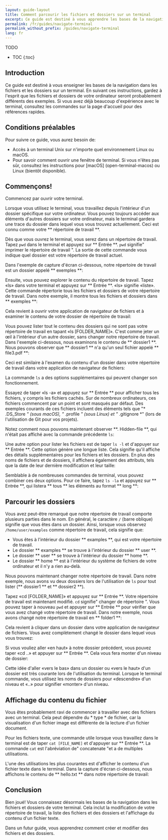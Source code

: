 ```yaml
---
layout: guide-layout
title: Comment parcourir les fichiers et dossiers sur un terminal
excerpt: Ce guide est destiné à vous apprendre les bases de la navigation dans les fichiers et dossiers sur un terminal.
permalink: /fr/guides/navigate-terminal
permalink_without_prefix: /guides/navigate-terminal
lang: fr
---
```


TODO

* TOC
{:toc}

## Introduction

Ce guide est destiné à vous enseigner les bases de la navigation dans les fichiers et les dossiers sur un terminal. En suivant ces instructions, gardez à l'esprit que les fichiers et dossiers de votre ordinateur seront probablement différents des exemples. Si vous avez déjà beaucoup d'expérience avec le terminal, consultez les commandes sur la page d'accueil pour des références rapides.

## Conditions préalables

Pour suivre ce guide, vous aurez besoin de:

* Accès à un terminal Unix sur n'importe quel environnement Linux ou macOS.
* Pour savoir comment ouvrir une fenêtre de terminal. Si vous n'êtes pas sûr, consultez les instructions pour [macOS] (open-terminal-macos) ou Linux (bientôt disponible).

## Commençons!

Commencez par ouvrir votre terminal.

Lorsque vous utilisez le terminal, vous travaillez depuis l'intérieur d'un dossier spécifique sur votre ordinateur. Vous pouvez toujours accéder aux éléments d'autres dossiers sur votre ordinateur, mais le terminal gardera une trace du dossier dans lequel vous vous trouvez actuellement. Ceci est connu comme votre ** répertoire de travail **.

Dès que vous ouvrez le terminal, vous serez dans un répertoire de travail. Tapez `pwd` dans le terminal et appuyez sur ** Entrée **. `pwd` signifie" imprimer le répertoire de travail ". La sortie de cette commande vous indique quel dossier est votre répertoire de travail actuel.

Dans l'exemple de capture d'écran ci-dessous, notre répertoire de travail est un dossier appelé ** exemples **:

<div class="center guideimages">
  <amp-img src="/assets/guides/navigate-work-files/pwd-en.png" width="665" height="387" alt="terminal pwd command" layout="responsive"></amp-img>
</div>

Ensuite, vous pouvez explorer le contenu du répertoire de travail. Tapez «ls» dans votre terminal et appuyez sur ** Entrée **. «ls» signifie «liste». Cette commande répertorie tous les fichiers et dossiers de votre répertoire de travail. Dans notre exemple, il montre tous les fichiers et dossiers dans ** exemples **:

<div class="center guideimages">
  <amp-img src="/assets/guides/navigate-work-files/ls-en.png" width="665" height="387" alt="terminal list command" layout="responsive"></amp-img>
</div>

Cela revient à ouvrir votre application de navigateur de fichiers et à examiner le contenu de votre dossier de répertoire de travail:

<div class="center guideimages">
  <amp-img src="/assets/guides/navigate-work-files/ls-finder-en.png" width="665" height="387" alt="file browser show contents" layout="responsive"></amp-img>
</div>

Vous pouvez lister tout le contenu des dossiers qui ne sont pas votre répertoire de travail en tapant «ls [FOLDER_NAME]». C'est comme jeter un œil à l'intérieur d'un autre dossier, sans changer notre répertoire de travail. Dans l'exemple ci-dessous, nous examinons le contenu de ** dossier1 **. Nous pouvons observer que ** dossier1 ** n'a qu'un seul fichier appelé ** file3.pdf **:

<div class="center guideimages">
  <amp-img src="/assets/guides/navigate-work-files/ls-folder1-en.png" width="665" height="387" alt="ls command folder" layout="responsive"></amp-img>
</div>

Ceci est similaire à l'examen du contenu d'un dossier dans votre répertoire de travail dans votre application de navigateur de fichiers:

<div class="center guideimages">
  <amp-img src="/assets/guides/navigate-work-files/ls-folder1-finder-en.png" width="665" height="387" alt="file browser folder peek" layout="responsive"></amp-img>
</div>

La commande `ls` a des options supplémentaires qui peuvent changer son fonctionnement.

Essayez de taper «ls -a» et appuyez sur ** Entrée ** pour afficher tous les fichiers, y compris les fichiers cachés. Sur de nombreux ordinateurs, ces fichiers commencent par un point et sont masqués par défaut. Des exemples courants de ces fichiers incluent des éléments tels que "* .DS_Store *" (sous macOS), "* .profile *" (sous Linux) et "* .gitignore *" (lors de l'utilisation de Git pour vos projets).

Notez comment nous pouvons maintenant observer **. Hidden-file **, qui n'était pas affiché avec la commande précédente `ls`:

<div class="center guideimages">
  <amp-img src="/assets/guides/navigate-work-files/ls-a-en.png" width="665" height="387" alt="terminal ls all command" layout="responsive"></amp-img>
</div>

Une autre option pour lister les fichiers est de taper `ls -l` et d'appuyer sur ** Entrée **. Cette option génère une longue liste. Cela signifie qu'il affiche des détails supplémentaires pour les fichiers et les dossiers. En plus des noms de fichiers et de dossiers, il affichera également des attributs, tels que la date de leur dernière modification et leur taille:

<div class="center guideimages">
  <amp-img src="/assets/guides/navigate-work-files/ls-l-en.png" width="665" height="387" alt="terminal ls long command" layout="responsive"></amp-img>
</div>

Semblable à de nombreuses commandes de terminal, vous pouvez combiner ces deux options. Pour ce faire, tapez `ls -la` et appuyez sur ** Entrée **, qui listera ** tous ** les éléments au format ** long **:

<div class="center guideimages">
  <amp-img src="/assets/guides/navigate-work-files/ls-la-en.png" width="665" height="387" alt="terminal ls long all command" layout="responsive"></amp-img>
</div>

## Parcourir les dossiers

Vous avez peut-être remarqué que notre répertoire de travail comporte plusieurs parties dans le nom. En général, le caractère `/` (barre oblique) signifie que vous êtes dans un dossier. Ainsi, lorsque vous observez `/home/user/examples` comme répertoire de travail, cela signifie que:

* Vous êtes à l'intérieur du dossier ** examples **, qui est votre répertoire de travail.
* Le dossier ** examples ** se trouve à l'intérieur du dossier ** user **.
* Le dossier ** user ** se trouve à l'intérieur du dossier ** home **.
* Le dossier ** home ** est à l'intérieur du système de fichiers de votre ordinateur et il n'y a rien au-delà.

Nous pouvons maintenant changer notre répertoire de travail. Dans notre exemple, nous avons vu deux dossiers lors de l'utilisation de `ls` pour tout lister (** dossier1 ** et ** dossier2 **).

Tapez «cd [FOLDER_NAME]» et appuyez sur ** Entrée **. Votre répertoire de travail est maintenant modifié. `cd` signifie" changer de répertoire ". Vous pouvez taper à nouveau `pwd` et appuyer sur ** Entrée ** pour vérifier que vous avez changé votre répertoire de travail. Dans notre exemple, nous avons changé notre répertoire de travail en ** folder1 **:

<div class="center guideimages">
  <amp-img src="/assets/guides/navigate-work-files/cd-folder1-en.png" width="665" height="387" alt="terminal cd command" layout="responsive"></amp-img>
</div>

Cela revient à cliquer dans un dossier dans votre application de navigateur de fichiers. Vous avez complètement changé le dossier dans lequel vous vous trouvez:

<div class="center guideimages">
  <amp-img src="/assets/guides/navigate-work-files/cd-folder1-finder-en.png" width="665" height="387" alt="macOS folder change directory" layout="responsive"></amp-img>
</div>

Si vous vouliez aller «en haut» à notre dossier précédent, vous pouvez taper «cd ..» et appuyer sur ** Entrée **. Cela vous fera monter d'un niveau de dossier:

<div class="center guideimages">
  <amp-img src="/assets/guides/navigate-work-files/cd-folder1-and-back-en.png" width="665" height="387" alt="terminal cd folder1 and back" layout="responsive"></amp-img>
</div>

Cette idée d'aller «vers le bas» dans un dossier ou «vers le haut» d'un dossier est très courante lors de l'utilisation du terminal. Lorsque le terminal commande, vous utilisez les noms de dossiers pour «descendre» d'un niveau et «..» pour signifier «monter» d'un niveau.

## Affichage du contenu du fichier

Vous êtes probablement ravi de commencer à travailler avec des fichiers avec un terminal. Cela peut dépendre du * type * de fichier, car la visualisation d'un fichier image est différente de la lecture d'un fichier document.

Pour les fichiers texte, une commande utile lorsque vous travaillez dans le terminal est de taper `cat [FILE_NAME]` et d'appuyer sur ** Entrée **. La commande `cat` est l'abréviation de" concatenate "et a de multiples utilisations.

L'une des utilisations les plus courantes est d'afficher le contenu d'un fichier texte dans le terminal. Dans la capture d'écran ci-dessous, nous affichons le contenu de ** hello.txt ** dans notre répertoire de travail:

<div class="center guideimages">
  <amp-img src="/assets/guides/navigate-work-files/cat-hello-en.png" width="665" height="387" alt="terminal cat command" layout="responsive"></amp-img>
</div>

## Conclusion

Bien joué! Vous connaissez désormais les bases de la navigation dans les fichiers et dossiers de votre terminal. Cela inclut la modification de votre répertoire de travail, la liste des fichiers et des dossiers et l'affichage du contenu d'un fichier texte.

Dans un futur guide, vous apprendrez comment créer et modifier des fichiers et des dossiers.
